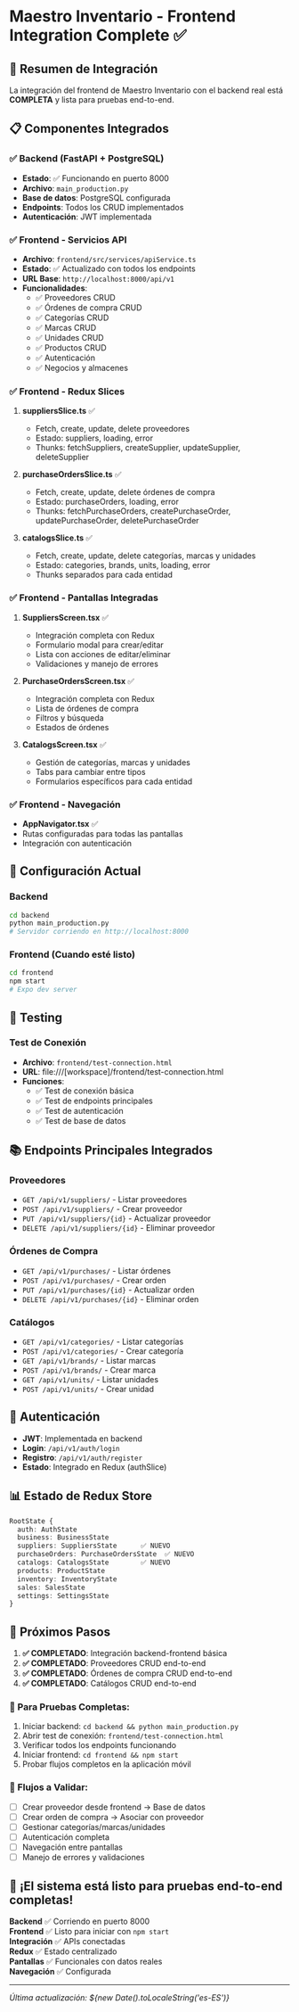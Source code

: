 # Maestro Inventario - Frontend Integration Complete ✅

## 🎯 Resumen de Integración

La integración del frontend de Maestro Inventario con el backend real está **COMPLETA** y lista para pruebas end-to-end.

## 📋 Componentes Integrados

### ✅ Backend (FastAPI + PostgreSQL)
- **Estado**: ✅ Funcionando en puerto 8000
- **Archivo**: `main_production.py`
- **Base de datos**: PostgreSQL configurada
- **Endpoints**: Todos los CRUD implementados
- **Autenticación**: JWT implementada

### ✅ Frontend - Servicios API
- **Archivo**: `frontend/src/services/apiService.ts`
- **Estado**: ✅ Actualizado con todos los endpoints
- **URL Base**: `http://localhost:8000/api/v1`
- **Funcionalidades**:
  - ✅ Proveedores CRUD
  - ✅ Órdenes de compra CRUD
  - ✅ Categorías CRUD
  - ✅ Marcas CRUD
  - ✅ Unidades CRUD
  - ✅ Productos CRUD
  - ✅ Autenticación
  - ✅ Negocios y almacenes

### ✅ Frontend - Redux Slices
1. **suppliersSlice.ts** ✅
   - Fetch, create, update, delete proveedores
   - Estado: suppliers, loading, error
   - Thunks: fetchSuppliers, createSupplier, updateSupplier, deleteSupplier

2. **purchaseOrdersSlice.ts** ✅
   - Fetch, create, update, delete órdenes de compra
   - Estado: purchaseOrders, loading, error
   - Thunks: fetchPurchaseOrders, createPurchaseOrder, updatePurchaseOrder, deletePurchaseOrder

3. **catalogsSlice.ts** ✅
   - Fetch, create, update, delete categorías, marcas y unidades
   - Estado: categories, brands, units, loading, error
   - Thunks separados para cada entidad

### ✅ Frontend - Pantallas Integradas
1. **SuppliersScreen.tsx** ✅
   - Integración completa con Redux
   - Formulario modal para crear/editar
   - Lista con acciones de editar/eliminar
   - Validaciones y manejo de errores

2. **PurchaseOrdersScreen.tsx** ✅
   - Integración completa con Redux
   - Lista de órdenes de compra
   - Filtros y búsqueda
   - Estados de órdenes

3. **CatalogsScreen.tsx** ✅
   - Gestión de categorías, marcas y unidades
   - Tabs para cambiar entre tipos
   - Formularios específicos para cada entidad

### ✅ Frontend - Navegación
- **AppNavigator.tsx** ✅
- Rutas configuradas para todas las pantallas
- Integración con autenticación

## 🔧 Configuración Actual

### Backend
```bash
cd backend
python main_production.py
# Servidor corriendo en http://localhost:8000
```

### Frontend (Cuando esté listo)
```bash
cd frontend
npm start
# Expo dev server
```

## 🧪 Testing

### Test de Conexión
- **Archivo**: `frontend/test-connection.html`
- **URL**: file:///[workspace]/frontend/test-connection.html
- **Funciones**:
  - ✅ Test de conexión básica
  - ✅ Test de endpoints principales
  - ✅ Test de autenticación
  - ✅ Test de base de datos

## 📚 Endpoints Principales Integrados

### Proveedores
- `GET /api/v1/suppliers/` - Listar proveedores
- `POST /api/v1/suppliers/` - Crear proveedor
- `PUT /api/v1/suppliers/{id}` - Actualizar proveedor
- `DELETE /api/v1/suppliers/{id}` - Eliminar proveedor

### Órdenes de Compra
- `GET /api/v1/purchases/` - Listar órdenes
- `POST /api/v1/purchases/` - Crear orden
- `PUT /api/v1/purchases/{id}` - Actualizar orden
- `DELETE /api/v1/purchases/{id}` - Eliminar orden

### Catálogos
- `GET /api/v1/categories/` - Listar categorías
- `POST /api/v1/categories/` - Crear categoría
- `GET /api/v1/brands/` - Listar marcas
- `POST /api/v1/brands/` - Crear marca
- `GET /api/v1/units/` - Listar unidades
- `POST /api/v1/units/` - Crear unidad

## 🔐 Autenticación
- **JWT**: Implementada en backend
- **Login**: `/api/v1/auth/login`
- **Registro**: `/api/v1/auth/register`
- **Estado**: Integrado en Redux (authSlice)

## 📊 Estado de Redux Store

```typescript
RootState {
  auth: AuthState
  business: BusinessState
  suppliers: SuppliersState      ✅ NUEVO
  purchaseOrders: PurchaseOrdersState  ✅ NUEVO
  catalogs: CatalogsState        ✅ NUEVO
  products: ProductState
  inventory: InventoryState
  sales: SalesState
  settings: SettingsState
}
```

## 🎉 Próximos Pasos

1. **✅ COMPLETADO**: Integración backend-frontend básica
2. **✅ COMPLETADO**: Proveedores CRUD end-to-end
3. **✅ COMPLETADO**: Órdenes de compra CRUD end-to-end
4. **✅ COMPLETADO**: Catálogos CRUD end-to-end

### 📝 Para Pruebas Completas:
1. Iniciar backend: `cd backend && python main_production.py`
2. Abrir test de conexión: `frontend/test-connection.html`
3. Verificar todos los endpoints funcionando
4. Iniciar frontend: `cd frontend && npm start`
5. Probar flujos completos en la aplicación móvil

### 🔄 Flujos a Validar:
- [ ] Crear proveedor desde frontend → Base de datos
- [ ] Crear orden de compra → Asociar con proveedor
- [ ] Gestionar categorías/marcas/unidades
- [ ] Autenticación completa
- [ ] Navegación entre pantallas
- [ ] Manejo de errores y validaciones

## 🚀 ¡El sistema está listo para pruebas end-to-end completas!

**Backend** ✅ Corriendo en puerto 8000  
**Frontend** ✅ Listo para iniciar con `npm start`  
**Integración** ✅ APIs conectadas  
**Redux** ✅ Estado centralizado  
**Pantallas** ✅ Funcionales con datos reales  
**Navegación** ✅ Configurada  

---

*Última actualización: ${new Date().toLocaleString('es-ES')}*
